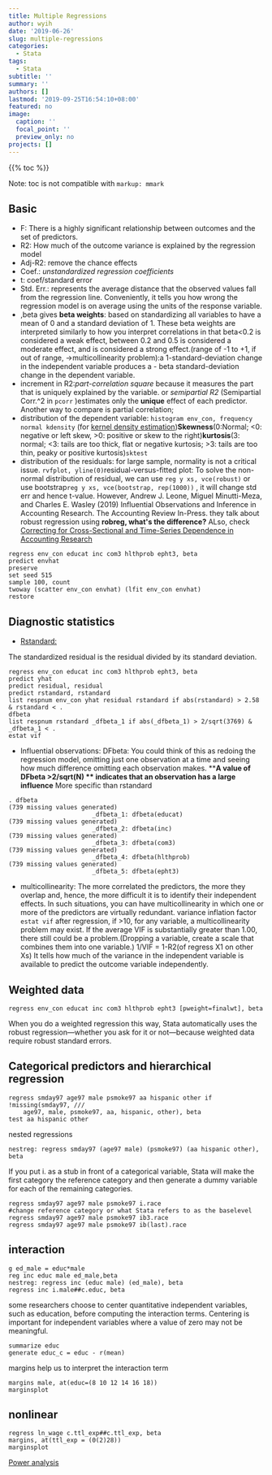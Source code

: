 ```yaml
---
title: Multiple Regressions
author: wyih
date: '2019-06-26'
slug: multiple-regressions
categories:
  - Stata
tags:
  - Stata
subtitle: ''
summary: ''
authors: []
lastmod: '2019-09-25T16:54:10+08:00'
featured: no
image:
  caption: ''
  focal_point: ''
  preview_only: no
projects: []
---
```

{{% toc %}}

Note: toc is not compatible with `markup: mmark`
## Basic
* F: There is a highly significant relationship between outcomes and the set of predictors.
* R2: How much of the outcome variance is explained by the regression model
* Adj-R2: remove the chance effects
* Coef.: *unstandardized regression coefficients*
* t: coef/standard error
* Std. Err.: represents the average distance that the observed values fall from the regression line. Conveniently, it tells you how wrong the regression model is on average using the units of the response variable.
* ,beta gives **beta weights**: based on standardizing all variables to have a mean of 0 and a standard deviation of 1. These beta weights are interpreted similarly to how you interpret correlations in that beta<0.2 is considered a weak effect,  between 0.2 and 0.5 is considered a moderate effect, and  is considered a strong effect.(range of -1 to +1, if out of range, ->multicollinearity problem):a 1-standard-deviation change in the independent variable produces a - beta standard-deviation change in the dependent variable.
* increment in R2:*part-correlation square* because it measures the part that is uniquely explained by the variable. or *semipartial R2* (Semipartial Corr.^2 in `pcorr` )estimates only the **unique** effect of each predictor. Another way to compare is partial correlation; 
* distribution of the dependent variable: `histogram env_con, frequency normal kdensity` (for [kernel density estimation](https://lotabout.me/2018/kernel-density-estimation/))**Skewness**(0:Normal; <0: negative or left skew, >0: positive or skew to the right)**kurtosis**(3: normal; <3: tails are too thick, flat or negative kurtosis; >3: tails are too thin, peaky or positive kurtosis)`sktest`
* distribution of the residuals: for large sample, normality is not a critical issue. `rvfplot, yline(0)`residual-versus-fitted plot:
To solve the non-normal distribution of residual, we can use `reg y xs, vce(robust)` or use bootstrap`reg y xs, vce(bootstrap, rep(1000))` , it will change std err and hence t-value.  However, 
Andrew J. Leone, Miguel Minutti-Meza, and Charles E. Wasley (2019) Influential Observations and Inference in Accounting Research. The Accounting Review In-Press.
they talk about robust regression using **robreg, what's the difference?**
ALso, check [Correcting for Cross-Sectional and Time-Series Dependence in Accounting Research](https://www.kellogg.northwestern.edu/faculty/petersen/htm/papers/se/se_programming.htm)

 
```
regress env_con educat inc com3 hlthprob epht3, beta
predict envhat
preserve
set seed 515
sample 100, count
twoway (scatter env_con envhat) (lfit env_con envhat)
restore
```




## Diagnostic statistics

* [Rstandard:](http://www.r-tutor.com/elementary-statistics/simple-linear-regression/standardized-residual)

The standardized residual is the residual divided by its standard deviation.

```
regress env_con educat inc com3 hlthprob epht3, beta
predict yhat
predict residual, residual
predict rstandard, rstandard
list respnum env_con yhat residual rstandard if abs(rstandard) > 2.58 & rstandard < .
dfbeta
list respnum rstandard _dfbeta_1 if abs(_dfbeta_1) > 2/sqrt(3769) & _dfbeta_1 < .
estat vif

```

* Influential observations: DFbeta: You could think of this as redoing the regression model, omitting just one observation at a time and seeing how much difference omitting each observation makes. ****A value of **DFbeta  >2/sqrt(N) ** indicates that an observation has a large influence**** More specific than rstandard



```
. dfbeta
(739 missing values generated)
                       _dfbeta_1: dfbeta(educat)
(739 missing values generated)
                       _dfbeta_2: dfbeta(inc)
(739 missing values generated)
                       _dfbeta_3: dfbeta(com3)
(739 missing values generated)
                       _dfbeta_4: dfbeta(hlthprob)
(739 missing values generated)
                       _dfbeta_5: dfbeta(epht3)
```

* multicollinearity: The more correlated the predictors, the more they overlap and, hence, the more difficult it is to identify their independent effects. In such situations, you can have multicollinearity in which one or more of the predictors are virtually redundant.
variance inflation factor `estat vif` after regression, if >10, for any variable, a multicollinearity problem may exist. If the average VIF is substantially greater than 1.00, there still could be a problem.(Dropping a variable, create a scale that combines them into one variable.)
1/VIF = 1-R2(of regress X1 on other Xs) It tells how much of the variance in the independent variable is available to predict the outcome variable independently.
## Weighted data
```
regress env_con educat inc com3 hlthprob epht3 [pweight=finalwt], beta
```
When you do a weighted regression this way, Stata automatically uses the robust regression—whether you ask for it or not—because weighted data require robust standard errors.
## Categorical predictors and hierarchical regression
```
regress smday97 age97 male psmoke97 aa hispanic other if !missing(smday97, ///
	age97, male, psmoke97, aa, hispanic, other), beta
test aa hispanic other
```
nested regressions
```
nestreg: regress smday97 (age97 male) (psmoke97) (aa hispanic other), beta
```
If you put i. as a stub in front of a categorical variable, Stata will make the first category the reference category and then generate a dummy variable for each of the remaining categories.
```
regress smday97 age97 male psmoke97 i.race
#change reference category or what Stata refers to as the baselevel
regress smday97 age97 male psmoke97 ib3.race
regress smday97 age97 male psmoke97 ib(last).race
```
## interaction
```
g ed_male = educ*male
reg inc educ male ed_male,beta
nestreg: regress inc (educ male) (ed_male), beta
regress inc i.male##c.educ, beta
```
some researchers choose to center quantitative independent variables, such as education, before computing the interaction terms.
Centering is important for independent variables where a value of zero may not be meaningful.
```
summarize educ
generate educ_c = educ - r(mean)
```
margins help us to interpret the interaction term
```
margins male, at(educ=(8 10 12 14 16 18))
marginsplot
```

## nonlinear
```
regress ln_wage c.ttl_exp##c.ttl_exp, beta
margins, at(ttl_exp = (0(2)28))
marginsplot
```

[Power analysis](https://stats.idre.ucla.edu/stata/dae/multiple-regression-power-analysis/)
